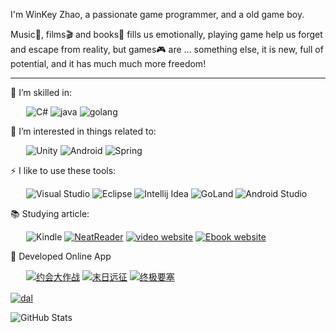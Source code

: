 I'm WinKey Zhao, a passionate game programmer, and a old game boy.

Music🎵, films🎬 and books📖 fills us emotionally, playing game help us forget and escape from reality, but games🎮 are ... something else, it is new, full of potential, and it has much much more freedom!

---

🌱 I’m skilled in:

&ensp;&ensp;&ensp;
![C#](https://img.shields.io/badge/c%23-%23239120.svg?style=for-the-badge&logo=c-sharp&logoColor=white)
![java](	https://img.shields.io/badge/java-00599C?style=for-the-badge&logo=java&logoColor=white)
![golang](https://img.shields.io/badge/golang-%232C2D72.svg?style=for-the-badge&logo=golang&logoColor=white)

🎉 I’m interested in things related to:

&ensp;&ensp;&ensp;
![Unity](https://img.shields.io/badge/unity-%23000000.svg?style=for-the-badge&logo=unity&logoColor=white)
![Android](https://img.shields.io/badge/Android-%23313131.svg?style=for-the-badge&logo=Android&logoColor=white)
![Spring](https://img.shields.io/badge/Spring-%2335495e.svg?style=for-the-badge&logo=Spring&logoColor=%234FC08D)

⚡ I like to use these tools:

&ensp;&ensp;&ensp;
![Visual Studio](https://img.shields.io/badge/Visual%20Studio-5C2D91.svg?style=for-the-badge&logo=visual-studio&logoColor=white)
![Eclipse](https://img.shields.io/badge/eclipse-5C2D91.svg?style=for-the-badge&logo=eclipse&logoColor=white)
![Intellij Idea](https://img.shields.io/badge/Intellij%20Idea-%23000000.svg?style=for-the-badge&logo=intellij-idea&logoColor=white)
![GoLand](https://img.shields.io/badge/GoLand-0078D6?style=for-the-badge&logo=GoLand&logoColor=white)
![Android Studio](https://img.shields.io/badge/Android%20Studio-00599C.svg?style=for-the-badge&logo=android-studio&logoColor=white)

📚 Studying article: 

&ensp;&ensp;&ensp;
![Kindle](https://img.shields.io/badge/Kindle-%23007ACC.svg?style=for-the-badge&logo=Kindle&logoColor=white)
[![NeatReader](https://img.shields.io/badge/NeatReader-%23007ACC?style=for-the-badge&logo=NeatReader&logoColor=white)](https://www.neat-reader.cn/)
[![video website](https://img.shields.io/badge/Video-D14836?style=for-the-badge&logo=NeatReader&logoColor=white)](https://666java.com/)
[![Ebook website](https://img.shields.io/badge/Ebook-D14836?style=for-the-badge&logo=NeatReader&logoColor=white)](https://zh.z-lib.org/)

🎏 Developed Online App

&ensp;&ensp;&ensp;
[![约会大作战](https://img.shields.io/badge/约会大作战-D14836.svg?style=for-the-badge&logo=约会大作战&logoColor=white)](http://dal.heitao.com/)
[![末日远征](https://img.shields.io/badge/末日远征-D14836.svg?style=for-the-badge&logo=末日远征&logoColor=white)](https://www.taptap.com/app/44691)
[![终极要塞](https://img.shields.io/badge/终极要塞-D14836.svg?style=for-the-badge&logo=终极要塞&logoColor=white)](https://www.taptap.com/app/206305)
<p align="left">
<a href="http://dal.heitao.com/" target="blank"><img align="center" src="	http://gamepic.heitao.com/dal/website/8.0/p/img/l18.png?v=20200423001" alt="dal"/></a> &nbsp;&nbsp;
</p>

![GitHub Stats](https://github-readme-stats.vercel.app/api?username=zhaojianbo2&show_icons=true)
